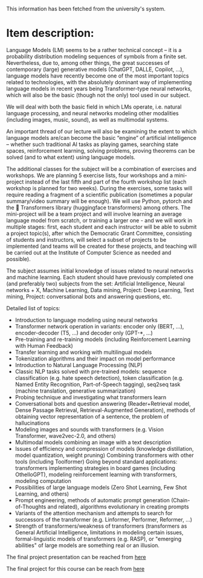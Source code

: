 This information has been fetched from the university's system.

# Item description:

Language Models (LM) seems to be a rather technical concept – it is a probability distribution modeling sequences of symbols from a finite set. Nevertheless, due to, among other things, the great successes of contemporary (large) generative models (ChatGPT, DALLE, Copilot, ...), language models have recently become one of the most important topics related to technologies, with the absolutely dominant way of implementing language models in recent years being Transformer-type neural networks, which will also be the basic (though not the only) tool used in our subject.

We will deal with both the basic field in which LMs operate, i.e. natural language processing, and neural networks modeling other modalities (including images, music, sound), as well as multimodal systems.

An important thread of our lecture will also be examining the extent to which language models are/can become the basic “engine” of artificial intelligence – whether such traditional AI tasks as playing games, searching state spaces, reinforcement learning, solving problems, proving theorems can be solved (and to what extent) using language models.

The additional classes for the subject will be a combination of exercises and workshops. We are planning 5 exercise lists, four workshops and a mini-project instead of the last fifth and part of the fourth workshop list (each workshop is planned for two weeks). During the exercises, some tasks will require reading a fragment of a scientific publication (sometimes a popular summary/video summary will be enough). We will use Python, pytorch and the 🤗 Transformers library (huggingface transformers) among others. The mini-project will be a team project and will involve learning an average language model from scratch, or training a larger one - and we will work in multiple stages: first, each student and each instructor will be able to submit a project topic(s), after which the Democratic Grant Committee, consisting of students and instructors, will select a subset of projects to be implemented (and teams will be created for these projects, and teaching will be carried out at the Institute of Computer Science as needed and possible).

The subject assumes initial knowledge of issues related to neural networks and machine learning. Each student should have previously completed one (and preferably two) subjects from the set: Artificial Intelligence, Neural networks + X, Machine Learning, Data mining, Project: Deep Learning, Text mining, Project: conversational bots and answering questions, etc.

Detailed list of topics:
* Introduction to language modeling using neural networks
* Transformer network operation in variants: encoder only (BERT, …), encoder-decoder (T5, …) and decoder only (GPT-*, …)
* Pre-training and re-training models (including Reinforcement Learning with Human Feedback)
* Transfer learning and working with multilingual models
* Tokenization algorithms and their impact on model performance
* Introduction to Natural Language Processing (NLP)
* Classic NLP tasks solved with pre-trained models: sequence classification (e.g. hate speech detection), token classification (e.g. Named Entity Recognition, Part-of-Speech tagging), seq2seq task (machine translation, generative summarization)
* Probing technique and investigating what transformers learn
* Conversational bots and question answering (Reader+Retrieval model, Dense Passage Retrieval, Retrieval-Augmented Generation), methods of obtaining vector representation of a sentence, the problem of hallucinations
* Modeling images and sounds with transformers (e.g. Vision Transformer, wave2vec-2.0, and others)
* Multimodal models combining an image with a text description
* Issues of efficiency and compression of models (knowledge distillation, model quantization, weight pruning) Combining transformers with other tools (including Toolformer) Going beyond standard applications: transformers implementing strategies in board games (including OthelloGPT), modeling reinforcement learning with transformers, modeling computation
* Possibilities of large language models (Zero Shot Learning, Few Shot Learning, and others)
* Prompt engineering, methods of automatic prompt generation (Chain-of-Thoughts and related), algorithms evolutionary in creating prompts
* Variants of the attention mechanism and attempts to search for successors of the transformer (e.g. Linformer, Performer, Reformer, …)
* Strength of transformers/weakness of transformers (transformers as General Artificial Intelligence, limitations in modeling certain issues, formal-linguistic models of transformers (e.g. RASP), or "emerging abilities" of large models are something real or an illusion.

The final project presentation can be reached from [here](https://github.com/berayboztepe/UWR_DataScience/blob/main/Language%20Models/Project/Travel%20assistant.pptx)

The final project for this course can be reach from [here](https://github.com/AnujJhunjhunwala/TravelAssistant)
